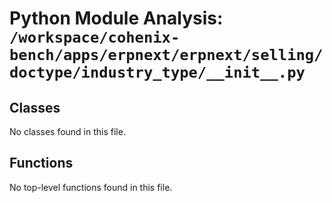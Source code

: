 # Python Module Analysis: `/workspace/cohenix-bench/apps/erpnext/erpnext/selling/doctype/industry_type/__init__.py`

## Classes

No classes found in this file.


## Functions

No top-level functions found in this file.
